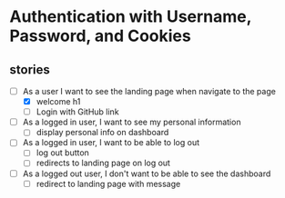 # Authentication with Username, Password, and Cookies

## stories

- [ ] As a user I want to see the landing page when navigate to the page
  - [x] welcome h1
  - [ ] Login with GitHub link
- [ ] As a logged in user, I want to see my personal information
  - [ ] display personal info on dashboard
- [ ] As a logged in user, I want to be able to log out
  - [ ] log out button
  - [ ] redirects to landing page on log out
- [ ] As a logged out user, I don't want to be able to see the dashboard
  - [ ] redirect to landing page with message
